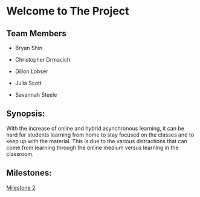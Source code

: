 # Welcome to The Project


## Team Members

* Bryan Shin

* Christopher Drmacich

* Dillon Lobser

* Julia Scott

* Savannah Steele

## Synopsis:

With the increase of online and hybrid asynchronous learning, it can be hard for students learning from home to stay focused on the classes and to keep up with the material. This is due to the various distractions that can come from learning through the online medium versus learning in the classroom.

## Milestones:
[Milestone 2](https://dloubser1.github.io/Milestone-2/)
